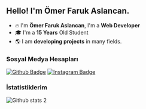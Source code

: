 ## Hello! I'm Ömer Faruk Aslancan.

- 🔥 I'm **Ömer Faruk Aslancan**, I'm a **Web Developer**
- 🎓 I'm a **15 Years** Old Student 
- 🌎 I am **developing projects** in many fields.

### Sosyal Medya Hesapları
[![Github Badge](https://img.shields.io/badge/-Github-000?style=quare&labelColor=000&logo=Github&logoColor=white&link=link)]([link](https://github.com/TheOmerS)) 
[![Instagram Badge](https://img.shields.io/badge/-Instagram-C13584?style=flat-quare&labelColor=C13584&logo=instagram&logoColor=white&link=link)](https://www.instagram.com/the0mers0/) 

### İstatistiklerim 
![Github stats 2](https://github-readme-stats.vercel.app/api?username=omerfarukaslancan&show_icons=true&theme=radical)
